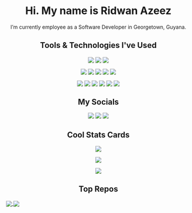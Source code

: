 <h1 align="center">
    Hi. My name is Ridwan Azeez
</h1>

<p align="center">
    I’m currently employee as a Software Developer in Georgetown, Guyana. 
</p>

<h2 align="center">Tools & Technologies I've Used</h2>

<p align="center">
    <a href="https://www.w3schools.com/html/"><img align="center" src="https://img.shields.io/badge/html5-%23E34F26.svg?style=for-the-badge&logo=html5&logoColor=white"/></a>
    <a href="https://www.w3schools.com/css/default.asp"><img align="center" src="https://img.shields.io/badge/css3-%231572B6.svg?style=for-the-badge&logo=css3&logoColor=white"/></a>
    <a href="https://www.javascript.com/"><img align="center" src="https://img.shields.io/badge/javascript-%23323330.svg?style=for-the-badge&logo=javascript&logoColor=%23F7DF1E"/></a>
</p>

<p align="center">
    <a href="https://vuejs.org/"><img align="center" src="https://img.shields.io/badge/Vue.js-35495E?style=for-the-badge&logo=vuedotjs&logoColor=4FC08D"/></a>
    <a href="https://tailwindcss.com/"><img align="center" src="https://img.shields.io/badge/TailwindCSS-%2338B2AC.svg?style=for-the-badge&logo=tailwind-css&logoColor=white"/></a>
    <a href="https://git-scm.com/"><img align="center" src="https://img.shields.io/badge/git-%23F05033.svg?style=for-the-badge&logo=git&logoColor=white"/></a>
    <a href="https://laravel.com/"><img align="center" src="https://img.shields.io/badge/Laravel-%23FF2D20.svg?style=for-the-badge&logo=laravel&logoColor=white"/></a>
    <a href="https://angular.io/"><img align="center" src="https://img.shields.io/badge/Angular-%23DD0031.svg?style=for-the-badge&logo=angular&logoColor=white"/></a>
</p>

<p align="center">
    <a href="https://getbootstrap.com/"><img align="center" src="https://img.shields.io/badge/Bootstrap-%23563D7C.svg?style=for-the-badge&logo=bootstrap&logoColor=white"/></a>
    <a href="https://mariadb.org/"><img align="center" src="https://img.shields.io/badge/MariaDB-003545?style=for-the-badge&logo=mariadb&logoColor=white"/></a>
    <a href="https://www.mysql.com/"><img align="center" src="https://img.shields.io/badge/mysql-%2300f.svg?style=for-the-badge&logo=mysql&logoColor=white"/></a>
    <a href="https://www.chartjs.org/"><img align="center" src="https://img.shields.io/badge/chart.js-F5788D.svg?style=for-the-badge&logo=chart.js&logoColor=white"/></a>
    <a href="https://code.visualstudio.com/"><img align="center" src="https://img.shields.io/badge/Visual%20Studio%20Code-0078d7.svg?style=for-the-badge&logo=visual-studio-code&logoColor=white"/></a>
    <a href="https://wordpress.org/"><img align="center" src="https://img.shields.io/badge/WordPress-%23117AC9.svg?style=for-the-badge&logo=WordPress&logoColor=white"/></a>
</p>

<h2 align="center">My Socials</h2>

<p align="center">
    <a href="https://www.linkedin.com/in/ridwanazeez/"><img src="https://img.shields.io/badge/LinkedIn-0077B5?style=for-the-badge&logo=linkedin&logoColor=white"></img></a>
    <a href="https://www.twitter.com/awholeskunt/"><img src="https://img.shields.io/badge/Twitter-1D9BF0?style=for-the-badge&logo=twitter&logoColor=white"></img></a>
    <a href="https://www.instagram.com/ridwanazeez/"><img src="https://img.shields.io/badge/Instagram-E4405F?style=for-the-badge&logo=instagram&logoColor=white"></img></a>
</p>

<h2 align="center">Cool Stats Cards</h2>

<p align="center">
    <img src="https://github-readme-stats.vercel.app/api/top-langs/?username=ridwanazeez&theme=tokyonight&hide=html,css"></img>
</p>

<p align="center">
    <img src="https://github-readme-stats.vercel.app/api?username=ridwanazeez&show_icons=true&theme=tokyonight"></img>
</p>

<p align="center">
    <img src="https://github-readme-streak-stats.herokuapp.com?user=ridwanazeez&theme=tokyonight&hide_border=true&mode=daily"></img>
</p>

<h2 align="center">Top Repos</h2>

<a href="https://github.com/ridwanazeez/ridwanazeez.github.io">
    <img align="center" src="https://github-readme-stats.vercel.app/api/pin/?username=ridwanazeez&repo=ridwanazeez.github.io&theme=dracula" />
</a>
<a href="https://github.com/ridwanazeez/ridwanazeez">
    <img align="center" src="https://github-readme-stats.vercel.app/api/pin/?username=ridwanazeez&repo=ridwanazeez&theme=dracula" />
</a>
